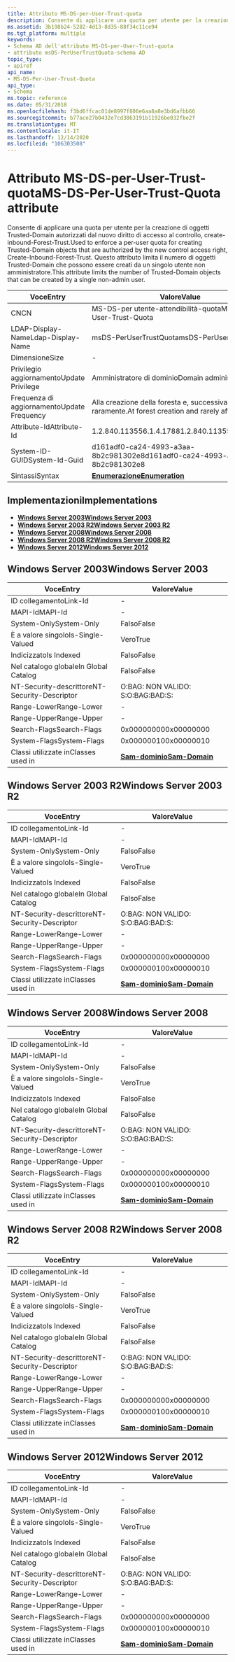 ```yaml
---
title: Attributo MS-DS-per-User-Trust-quota
description: Consente di applicare una quota per utente per la creazione di oggetti Trusted-Domain autorizzati dal nuovo diritto di accesso al controllo, create-inbound-Forest-Trust.
ms.assetid: 3b198b24-5282-4d13-8d35-88f34c11ce94
ms.tgt_platform: multiple
keywords:
- Schema AD dell'attributo MS-DS-per-User-Trust-quota
- attributo msDS-PerUserTrustQuota-schema AD
topic_type:
- apiref
api_name:
- MS-DS-Per-User-Trust-Quota
api_type:
- Schema
ms.topic: reference
ms.date: 05/31/2018
ms.openlocfilehash: f3bd6ffcac01de8997f806e6aa8a8e3bd6afbb66
ms.sourcegitcommit: b77ace27b0432e7cd3863191b11926be032fbe2f
ms.translationtype: MT
ms.contentlocale: it-IT
ms.lasthandoff: 12/14/2020
ms.locfileid: "106303508"
---
```

# <a name="ms-ds-per-user-trust-quota-attribute"></a><span data-ttu-id="d2c84-105">Attributo MS-DS-per-User-Trust-quota</span><span class="sxs-lookup"><span data-stu-id="d2c84-105">MS-DS-Per-User-Trust-Quota attribute</span></span>

<span data-ttu-id="d2c84-106">Consente di applicare una quota per utente per la creazione di oggetti Trusted-Domain autorizzati dal nuovo diritto di accesso al controllo, create-inbound-Forest-Trust.</span><span class="sxs-lookup"><span data-stu-id="d2c84-106">Used to enforce a per-user quota for creating Trusted-Domain objects that are authorized by the new control access right, Create-Inbound-Forest-Trust.</span></span> <span data-ttu-id="d2c84-107">Questo attributo limita il numero di oggetti Trusted-Domain che possono essere creati da un singolo utente non amministratore.</span><span class="sxs-lookup"><span data-stu-id="d2c84-107">This attribute limits the number of Trusted-Domain objects that can be created by a single non-admin user.</span></span>



| <span data-ttu-id="d2c84-108">Voce</span><span class="sxs-lookup"><span data-stu-id="d2c84-108">Entry</span></span> | <span data-ttu-id="d2c84-109">Valore</span><span class="sxs-lookup"><span data-stu-id="d2c84-109">Value</span></span> |
|-------------------|-------------------------------------------|
| <span data-ttu-id="d2c84-110">CN</span><span class="sxs-lookup"><span data-stu-id="d2c84-110">CN</span></span>                | <span data-ttu-id="d2c84-111">MS-DS-per utente-attendibilità-quota</span><span class="sxs-lookup"><span data-stu-id="d2c84-111">MS-DS-Per-User-Trust-Quota</span></span>                |
| <span data-ttu-id="d2c84-112">LDAP-Display-Name</span><span class="sxs-lookup"><span data-stu-id="d2c84-112">Ldap-Display-Name</span></span> | <span data-ttu-id="d2c84-113">msDS-PerUserTrustQuota</span><span class="sxs-lookup"><span data-stu-id="d2c84-113">msDS-PerUserTrustQuota</span></span>                    |
| <span data-ttu-id="d2c84-114">Dimensione</span><span class="sxs-lookup"><span data-stu-id="d2c84-114">Size</span></span>              | \-                                        |
| <span data-ttu-id="d2c84-115">Privilegio aggiornamento</span><span class="sxs-lookup"><span data-stu-id="d2c84-115">Update Privilege</span></span>  | <span data-ttu-id="d2c84-116">Amministratore di dominio</span><span class="sxs-lookup"><span data-stu-id="d2c84-116">Domain administrator</span></span>                      |
| <span data-ttu-id="d2c84-117">Frequenza di aggiornamento</span><span class="sxs-lookup"><span data-stu-id="d2c84-117">Update Frequency</span></span>  | <span data-ttu-id="d2c84-118">Alla creazione della foresta e, successivamente, raramente.</span><span class="sxs-lookup"><span data-stu-id="d2c84-118">At forest creation and rarely after that.</span></span> |
| <span data-ttu-id="d2c84-119">Attribute-Id</span><span class="sxs-lookup"><span data-stu-id="d2c84-119">Attribute-Id</span></span>      | <span data-ttu-id="d2c84-120">1.2.840.113556.1.4.1788</span><span class="sxs-lookup"><span data-stu-id="d2c84-120">1.2.840.113556.1.4.1788</span></span>                   |
| <span data-ttu-id="d2c84-121">System-ID-GUID</span><span class="sxs-lookup"><span data-stu-id="d2c84-121">System-Id-Guid</span></span>    | <span data-ttu-id="d2c84-122">d161adf0-ca24-4993-a3aa-8b2c981302e8</span><span class="sxs-lookup"><span data-stu-id="d2c84-122">d161adf0-ca24-4993-a3aa-8b2c981302e8</span></span>      |
| <span data-ttu-id="d2c84-123">Sintassi</span><span class="sxs-lookup"><span data-stu-id="d2c84-123">Syntax</span></span>            | [<span data-ttu-id="d2c84-124">**Enumerazione**</span><span class="sxs-lookup"><span data-stu-id="d2c84-124">**Enumeration**</span></span>](s-enumeration.md)      |



## <a name="implementations"></a><span data-ttu-id="d2c84-125">Implementazioni</span><span class="sxs-lookup"><span data-stu-id="d2c84-125">Implementations</span></span>

-   [<span data-ttu-id="d2c84-126">**Windows Server 2003**</span><span class="sxs-lookup"><span data-stu-id="d2c84-126">**Windows Server 2003**</span></span>](#windows-server-2003)
-   [<span data-ttu-id="d2c84-127">**Windows Server 2003 R2**</span><span class="sxs-lookup"><span data-stu-id="d2c84-127">**Windows Server 2003 R2**</span></span>](#windows-server-2003-r2)
-   [<span data-ttu-id="d2c84-128">**Windows Server 2008**</span><span class="sxs-lookup"><span data-stu-id="d2c84-128">**Windows Server 2008**</span></span>](#windows-server-2008)
-   [<span data-ttu-id="d2c84-129">**Windows Server 2008 R2**</span><span class="sxs-lookup"><span data-stu-id="d2c84-129">**Windows Server 2008 R2**</span></span>](#windows-server-2008-r2)
-   [<span data-ttu-id="d2c84-130">**Windows Server 2012**</span><span class="sxs-lookup"><span data-stu-id="d2c84-130">**Windows Server 2012**</span></span>](#windows-server-2012)

## <a name="windows-server-2003"></a><span data-ttu-id="d2c84-131">Windows Server 2003</span><span class="sxs-lookup"><span data-stu-id="d2c84-131">Windows Server 2003</span></span>



| <span data-ttu-id="d2c84-132">Voce</span><span class="sxs-lookup"><span data-stu-id="d2c84-132">Entry</span></span> | <span data-ttu-id="d2c84-133">Valore</span><span class="sxs-lookup"><span data-stu-id="d2c84-133">Value</span></span> |
|------------------------|----------------------------------------------|
| <span data-ttu-id="d2c84-134">ID collegamento</span><span class="sxs-lookup"><span data-stu-id="d2c84-134">Link-Id</span></span>                | \-                                           |
| <span data-ttu-id="d2c84-135">MAPI-Id</span><span class="sxs-lookup"><span data-stu-id="d2c84-135">MAPI-Id</span></span>                | \-                                           |
| <span data-ttu-id="d2c84-136">System-Only</span><span class="sxs-lookup"><span data-stu-id="d2c84-136">System-Only</span></span>            | <span data-ttu-id="d2c84-137">Falso</span><span class="sxs-lookup"><span data-stu-id="d2c84-137">False</span></span>                                        |
| <span data-ttu-id="d2c84-138">È a valore singolo</span><span class="sxs-lookup"><span data-stu-id="d2c84-138">Is-Single-Valued</span></span>       | <span data-ttu-id="d2c84-139">Vero</span><span class="sxs-lookup"><span data-stu-id="d2c84-139">True</span></span>                                         |
| <span data-ttu-id="d2c84-140">Indicizzato</span><span class="sxs-lookup"><span data-stu-id="d2c84-140">Is Indexed</span></span>             | <span data-ttu-id="d2c84-141">Falso</span><span class="sxs-lookup"><span data-stu-id="d2c84-141">False</span></span>                                        |
| <span data-ttu-id="d2c84-142">Nel catalogo globale</span><span class="sxs-lookup"><span data-stu-id="d2c84-142">In Global Catalog</span></span>      | <span data-ttu-id="d2c84-143">Falso</span><span class="sxs-lookup"><span data-stu-id="d2c84-143">False</span></span>                                        |
| <span data-ttu-id="d2c84-144">NT-Security-descrittore</span><span class="sxs-lookup"><span data-stu-id="d2c84-144">NT-Security-Descriptor</span></span> | <span data-ttu-id="d2c84-145">O:BAG: NON VALIDO: S:</span><span class="sxs-lookup"><span data-stu-id="d2c84-145">O:BAG:BAD:S:</span></span>                                 |
| <span data-ttu-id="d2c84-146">Range-Lower</span><span class="sxs-lookup"><span data-stu-id="d2c84-146">Range-Lower</span></span>            | \-                                           |
| <span data-ttu-id="d2c84-147">Range-Upper</span><span class="sxs-lookup"><span data-stu-id="d2c84-147">Range-Upper</span></span>            | \-                                           |
| <span data-ttu-id="d2c84-148">Search-Flags</span><span class="sxs-lookup"><span data-stu-id="d2c84-148">Search-Flags</span></span>           | <span data-ttu-id="d2c84-149">0x00000000</span><span class="sxs-lookup"><span data-stu-id="d2c84-149">0x00000000</span></span>                                   |
| <span data-ttu-id="d2c84-150">System-Flags</span><span class="sxs-lookup"><span data-stu-id="d2c84-150">System-Flags</span></span>           | <span data-ttu-id="d2c84-151">0x00000010</span><span class="sxs-lookup"><span data-stu-id="d2c84-151">0x00000010</span></span>                                   |
| <span data-ttu-id="d2c84-152">Classi utilizzate in</span><span class="sxs-lookup"><span data-stu-id="d2c84-152">Classes used in</span></span>        | [<span data-ttu-id="d2c84-153">**Sam-dominio**</span><span class="sxs-lookup"><span data-stu-id="d2c84-153">**Sam-Domain**</span></span>](c-samdomain.md)<br/> |



## <a name="windows-server-2003-r2"></a><span data-ttu-id="d2c84-154">Windows Server 2003 R2</span><span class="sxs-lookup"><span data-stu-id="d2c84-154">Windows Server 2003 R2</span></span>



| <span data-ttu-id="d2c84-155">Voce</span><span class="sxs-lookup"><span data-stu-id="d2c84-155">Entry</span></span> | <span data-ttu-id="d2c84-156">Valore</span><span class="sxs-lookup"><span data-stu-id="d2c84-156">Value</span></span> |
|------------------------|----------------------------------------------|
| <span data-ttu-id="d2c84-157">ID collegamento</span><span class="sxs-lookup"><span data-stu-id="d2c84-157">Link-Id</span></span>                | \-                                           |
| <span data-ttu-id="d2c84-158">MAPI-Id</span><span class="sxs-lookup"><span data-stu-id="d2c84-158">MAPI-Id</span></span>                | \-                                           |
| <span data-ttu-id="d2c84-159">System-Only</span><span class="sxs-lookup"><span data-stu-id="d2c84-159">System-Only</span></span>            | <span data-ttu-id="d2c84-160">Falso</span><span class="sxs-lookup"><span data-stu-id="d2c84-160">False</span></span>                                        |
| <span data-ttu-id="d2c84-161">È a valore singolo</span><span class="sxs-lookup"><span data-stu-id="d2c84-161">Is-Single-Valued</span></span>       | <span data-ttu-id="d2c84-162">Vero</span><span class="sxs-lookup"><span data-stu-id="d2c84-162">True</span></span>                                         |
| <span data-ttu-id="d2c84-163">Indicizzato</span><span class="sxs-lookup"><span data-stu-id="d2c84-163">Is Indexed</span></span>             | <span data-ttu-id="d2c84-164">Falso</span><span class="sxs-lookup"><span data-stu-id="d2c84-164">False</span></span>                                        |
| <span data-ttu-id="d2c84-165">Nel catalogo globale</span><span class="sxs-lookup"><span data-stu-id="d2c84-165">In Global Catalog</span></span>      | <span data-ttu-id="d2c84-166">Falso</span><span class="sxs-lookup"><span data-stu-id="d2c84-166">False</span></span>                                        |
| <span data-ttu-id="d2c84-167">NT-Security-descrittore</span><span class="sxs-lookup"><span data-stu-id="d2c84-167">NT-Security-Descriptor</span></span> | <span data-ttu-id="d2c84-168">O:BAG: NON VALIDO: S:</span><span class="sxs-lookup"><span data-stu-id="d2c84-168">O:BAG:BAD:S:</span></span>                                 |
| <span data-ttu-id="d2c84-169">Range-Lower</span><span class="sxs-lookup"><span data-stu-id="d2c84-169">Range-Lower</span></span>            | \-                                           |
| <span data-ttu-id="d2c84-170">Range-Upper</span><span class="sxs-lookup"><span data-stu-id="d2c84-170">Range-Upper</span></span>            | \-                                           |
| <span data-ttu-id="d2c84-171">Search-Flags</span><span class="sxs-lookup"><span data-stu-id="d2c84-171">Search-Flags</span></span>           | <span data-ttu-id="d2c84-172">0x00000000</span><span class="sxs-lookup"><span data-stu-id="d2c84-172">0x00000000</span></span>                                   |
| <span data-ttu-id="d2c84-173">System-Flags</span><span class="sxs-lookup"><span data-stu-id="d2c84-173">System-Flags</span></span>           | <span data-ttu-id="d2c84-174">0x00000010</span><span class="sxs-lookup"><span data-stu-id="d2c84-174">0x00000010</span></span>                                   |
| <span data-ttu-id="d2c84-175">Classi utilizzate in</span><span class="sxs-lookup"><span data-stu-id="d2c84-175">Classes used in</span></span>        | [<span data-ttu-id="d2c84-176">**Sam-dominio**</span><span class="sxs-lookup"><span data-stu-id="d2c84-176">**Sam-Domain**</span></span>](c-samdomain.md)<br/> |



## <a name="windows-server-2008"></a><span data-ttu-id="d2c84-177">Windows Server 2008</span><span class="sxs-lookup"><span data-stu-id="d2c84-177">Windows Server 2008</span></span>



| <span data-ttu-id="d2c84-178">Voce</span><span class="sxs-lookup"><span data-stu-id="d2c84-178">Entry</span></span> | <span data-ttu-id="d2c84-179">Valore</span><span class="sxs-lookup"><span data-stu-id="d2c84-179">Value</span></span> |
|------------------------|----------------------------------------------|
| <span data-ttu-id="d2c84-180">ID collegamento</span><span class="sxs-lookup"><span data-stu-id="d2c84-180">Link-Id</span></span>                | \-                                           |
| <span data-ttu-id="d2c84-181">MAPI-Id</span><span class="sxs-lookup"><span data-stu-id="d2c84-181">MAPI-Id</span></span>                | \-                                           |
| <span data-ttu-id="d2c84-182">System-Only</span><span class="sxs-lookup"><span data-stu-id="d2c84-182">System-Only</span></span>            | <span data-ttu-id="d2c84-183">Falso</span><span class="sxs-lookup"><span data-stu-id="d2c84-183">False</span></span>                                        |
| <span data-ttu-id="d2c84-184">È a valore singolo</span><span class="sxs-lookup"><span data-stu-id="d2c84-184">Is-Single-Valued</span></span>       | <span data-ttu-id="d2c84-185">Vero</span><span class="sxs-lookup"><span data-stu-id="d2c84-185">True</span></span>                                         |
| <span data-ttu-id="d2c84-186">Indicizzato</span><span class="sxs-lookup"><span data-stu-id="d2c84-186">Is Indexed</span></span>             | <span data-ttu-id="d2c84-187">Falso</span><span class="sxs-lookup"><span data-stu-id="d2c84-187">False</span></span>                                        |
| <span data-ttu-id="d2c84-188">Nel catalogo globale</span><span class="sxs-lookup"><span data-stu-id="d2c84-188">In Global Catalog</span></span>      | <span data-ttu-id="d2c84-189">Falso</span><span class="sxs-lookup"><span data-stu-id="d2c84-189">False</span></span>                                        |
| <span data-ttu-id="d2c84-190">NT-Security-descrittore</span><span class="sxs-lookup"><span data-stu-id="d2c84-190">NT-Security-Descriptor</span></span> | <span data-ttu-id="d2c84-191">O:BAG: NON VALIDO: S:</span><span class="sxs-lookup"><span data-stu-id="d2c84-191">O:BAG:BAD:S:</span></span>                                 |
| <span data-ttu-id="d2c84-192">Range-Lower</span><span class="sxs-lookup"><span data-stu-id="d2c84-192">Range-Lower</span></span>            | \-                                           |
| <span data-ttu-id="d2c84-193">Range-Upper</span><span class="sxs-lookup"><span data-stu-id="d2c84-193">Range-Upper</span></span>            | \-                                           |
| <span data-ttu-id="d2c84-194">Search-Flags</span><span class="sxs-lookup"><span data-stu-id="d2c84-194">Search-Flags</span></span>           | <span data-ttu-id="d2c84-195">0x00000000</span><span class="sxs-lookup"><span data-stu-id="d2c84-195">0x00000000</span></span>                                   |
| <span data-ttu-id="d2c84-196">System-Flags</span><span class="sxs-lookup"><span data-stu-id="d2c84-196">System-Flags</span></span>           | <span data-ttu-id="d2c84-197">0x00000010</span><span class="sxs-lookup"><span data-stu-id="d2c84-197">0x00000010</span></span>                                   |
| <span data-ttu-id="d2c84-198">Classi utilizzate in</span><span class="sxs-lookup"><span data-stu-id="d2c84-198">Classes used in</span></span>        | [<span data-ttu-id="d2c84-199">**Sam-dominio**</span><span class="sxs-lookup"><span data-stu-id="d2c84-199">**Sam-Domain**</span></span>](c-samdomain.md)<br/> |



## <a name="windows-server-2008-r2"></a><span data-ttu-id="d2c84-200">Windows Server 2008 R2</span><span class="sxs-lookup"><span data-stu-id="d2c84-200">Windows Server 2008 R2</span></span>



| <span data-ttu-id="d2c84-201">Voce</span><span class="sxs-lookup"><span data-stu-id="d2c84-201">Entry</span></span> | <span data-ttu-id="d2c84-202">Valore</span><span class="sxs-lookup"><span data-stu-id="d2c84-202">Value</span></span> |
|------------------------|----------------------------------------------|
| <span data-ttu-id="d2c84-203">ID collegamento</span><span class="sxs-lookup"><span data-stu-id="d2c84-203">Link-Id</span></span>                | \-                                           |
| <span data-ttu-id="d2c84-204">MAPI-Id</span><span class="sxs-lookup"><span data-stu-id="d2c84-204">MAPI-Id</span></span>                | \-                                           |
| <span data-ttu-id="d2c84-205">System-Only</span><span class="sxs-lookup"><span data-stu-id="d2c84-205">System-Only</span></span>            | <span data-ttu-id="d2c84-206">Falso</span><span class="sxs-lookup"><span data-stu-id="d2c84-206">False</span></span>                                        |
| <span data-ttu-id="d2c84-207">È a valore singolo</span><span class="sxs-lookup"><span data-stu-id="d2c84-207">Is-Single-Valued</span></span>       | <span data-ttu-id="d2c84-208">Vero</span><span class="sxs-lookup"><span data-stu-id="d2c84-208">True</span></span>                                         |
| <span data-ttu-id="d2c84-209">Indicizzato</span><span class="sxs-lookup"><span data-stu-id="d2c84-209">Is Indexed</span></span>             | <span data-ttu-id="d2c84-210">Falso</span><span class="sxs-lookup"><span data-stu-id="d2c84-210">False</span></span>                                        |
| <span data-ttu-id="d2c84-211">Nel catalogo globale</span><span class="sxs-lookup"><span data-stu-id="d2c84-211">In Global Catalog</span></span>      | <span data-ttu-id="d2c84-212">Falso</span><span class="sxs-lookup"><span data-stu-id="d2c84-212">False</span></span>                                        |
| <span data-ttu-id="d2c84-213">NT-Security-descrittore</span><span class="sxs-lookup"><span data-stu-id="d2c84-213">NT-Security-Descriptor</span></span> | <span data-ttu-id="d2c84-214">O:BAG: NON VALIDO: S:</span><span class="sxs-lookup"><span data-stu-id="d2c84-214">O:BAG:BAD:S:</span></span>                                 |
| <span data-ttu-id="d2c84-215">Range-Lower</span><span class="sxs-lookup"><span data-stu-id="d2c84-215">Range-Lower</span></span>            | \-                                           |
| <span data-ttu-id="d2c84-216">Range-Upper</span><span class="sxs-lookup"><span data-stu-id="d2c84-216">Range-Upper</span></span>            | \-                                           |
| <span data-ttu-id="d2c84-217">Search-Flags</span><span class="sxs-lookup"><span data-stu-id="d2c84-217">Search-Flags</span></span>           | <span data-ttu-id="d2c84-218">0x00000000</span><span class="sxs-lookup"><span data-stu-id="d2c84-218">0x00000000</span></span>                                   |
| <span data-ttu-id="d2c84-219">System-Flags</span><span class="sxs-lookup"><span data-stu-id="d2c84-219">System-Flags</span></span>           | <span data-ttu-id="d2c84-220">0x00000010</span><span class="sxs-lookup"><span data-stu-id="d2c84-220">0x00000010</span></span>                                   |
| <span data-ttu-id="d2c84-221">Classi utilizzate in</span><span class="sxs-lookup"><span data-stu-id="d2c84-221">Classes used in</span></span>        | [<span data-ttu-id="d2c84-222">**Sam-dominio**</span><span class="sxs-lookup"><span data-stu-id="d2c84-222">**Sam-Domain**</span></span>](c-samdomain.md)<br/> |



## <a name="windows-server-2012"></a><span data-ttu-id="d2c84-223">Windows Server 2012</span><span class="sxs-lookup"><span data-stu-id="d2c84-223">Windows Server 2012</span></span>



| <span data-ttu-id="d2c84-224">Voce</span><span class="sxs-lookup"><span data-stu-id="d2c84-224">Entry</span></span> | <span data-ttu-id="d2c84-225">Valore</span><span class="sxs-lookup"><span data-stu-id="d2c84-225">Value</span></span> |
|------------------------|----------------------------------------------|
| <span data-ttu-id="d2c84-226">ID collegamento</span><span class="sxs-lookup"><span data-stu-id="d2c84-226">Link-Id</span></span>                | \-                                           |
| <span data-ttu-id="d2c84-227">MAPI-Id</span><span class="sxs-lookup"><span data-stu-id="d2c84-227">MAPI-Id</span></span>                | \-                                           |
| <span data-ttu-id="d2c84-228">System-Only</span><span class="sxs-lookup"><span data-stu-id="d2c84-228">System-Only</span></span>            | <span data-ttu-id="d2c84-229">Falso</span><span class="sxs-lookup"><span data-stu-id="d2c84-229">False</span></span>                                        |
| <span data-ttu-id="d2c84-230">È a valore singolo</span><span class="sxs-lookup"><span data-stu-id="d2c84-230">Is-Single-Valued</span></span>       | <span data-ttu-id="d2c84-231">Vero</span><span class="sxs-lookup"><span data-stu-id="d2c84-231">True</span></span>                                         |
| <span data-ttu-id="d2c84-232">Indicizzato</span><span class="sxs-lookup"><span data-stu-id="d2c84-232">Is Indexed</span></span>             | <span data-ttu-id="d2c84-233">Falso</span><span class="sxs-lookup"><span data-stu-id="d2c84-233">False</span></span>                                        |
| <span data-ttu-id="d2c84-234">Nel catalogo globale</span><span class="sxs-lookup"><span data-stu-id="d2c84-234">In Global Catalog</span></span>      | <span data-ttu-id="d2c84-235">Falso</span><span class="sxs-lookup"><span data-stu-id="d2c84-235">False</span></span>                                        |
| <span data-ttu-id="d2c84-236">NT-Security-descrittore</span><span class="sxs-lookup"><span data-stu-id="d2c84-236">NT-Security-Descriptor</span></span> | <span data-ttu-id="d2c84-237">O:BAG: NON VALIDO: S:</span><span class="sxs-lookup"><span data-stu-id="d2c84-237">O:BAG:BAD:S:</span></span>                                 |
| <span data-ttu-id="d2c84-238">Range-Lower</span><span class="sxs-lookup"><span data-stu-id="d2c84-238">Range-Lower</span></span>            | \-                                           |
| <span data-ttu-id="d2c84-239">Range-Upper</span><span class="sxs-lookup"><span data-stu-id="d2c84-239">Range-Upper</span></span>            | \-                                           |
| <span data-ttu-id="d2c84-240">Search-Flags</span><span class="sxs-lookup"><span data-stu-id="d2c84-240">Search-Flags</span></span>           | <span data-ttu-id="d2c84-241">0x00000000</span><span class="sxs-lookup"><span data-stu-id="d2c84-241">0x00000000</span></span>                                   |
| <span data-ttu-id="d2c84-242">System-Flags</span><span class="sxs-lookup"><span data-stu-id="d2c84-242">System-Flags</span></span>           | <span data-ttu-id="d2c84-243">0x00000010</span><span class="sxs-lookup"><span data-stu-id="d2c84-243">0x00000010</span></span>                                   |
| <span data-ttu-id="d2c84-244">Classi utilizzate in</span><span class="sxs-lookup"><span data-stu-id="d2c84-244">Classes used in</span></span>        | [<span data-ttu-id="d2c84-245">**Sam-dominio**</span><span class="sxs-lookup"><span data-stu-id="d2c84-245">**Sam-Domain**</span></span>](c-samdomain.md)<br/> |



 

 





